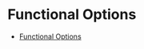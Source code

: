 # Functional Options

- [Functional Options](https://uptrace.dev/blog/golang-functional-options.html)

